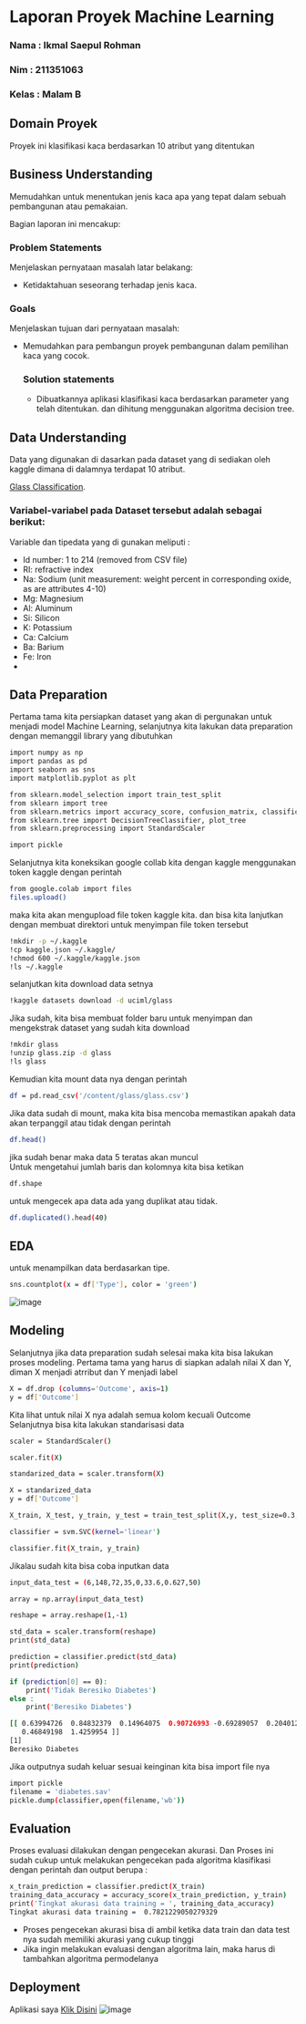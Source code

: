 # Laporan Proyek Machine Learning
### Nama : Ikmal Saepul Rohman 
### Nim : 211351063
### Kelas : Malam B

## Domain Proyek

Proyek ini klasifikasi kaca berdasarkan 10 atribut yang ditentukan

## Business Understanding

Memudahkan untuk menentukan jenis kaca apa yang tepat dalam sebuah pembangunan atau pemakaian.

Bagian laporan ini mencakup:

### Problem Statements

Menjelaskan pernyataan masalah latar belakang:
- Ketidaktahuan seseorang terhadap jenis kaca.

### Goals

Menjelaskan tujuan dari pernyataan masalah:
- Memudahkan para pembangun proyek pembangunan dalam pemilihan kaca yang cocok.

    ### Solution statements
    - Dibuatkannya aplikasi klasifikasi kaca berdasarkan parameter yang telah ditentukan. dan dihitung menggunakan algoritma decision tree.
      
## Data Understanding
Data yang digunakan di dasarkan pada dataset yang di sediakan oleh kaggle dimana di dalamnya terdapat 10 atribut.

[Glass Classification](https://www.kaggle.com/datasets/uciml/glass/data).


### Variabel-variabel pada Dataset tersebut adalah sebagai berikut:
Variable dan tipedata yang di gunakan meliputi :

- Id number: 1 to 214 (removed from CSV file)
- RI: refractive index
- Na: Sodium (unit measurement: weight percent in corresponding oxide, as are attributes 4-10)
- Mg: Magnesium
- Al: Aluminum
- Si: Silicon
- K: Potassium
- Ca: Calcium
- Ba: Barium
- Fe: Iron
- 
## Data Preparation
Pertama tama kita persiapkan dataset yang akan di pergunakan untuk menjadi model Machine Learning, selanjutnya kita lakukan data preparation dengan memanggil library yang dibutuhkan

```bash
import numpy as np
import pandas as pd
import seaborn as sns
import matplotlib.pyplot as plt
```
```bash
from sklearn.model_selection import train_test_split
from sklearn import tree
from sklearn.metrics import accuracy_score, confusion_matrix, classification_report
from sklearn.tree import DecisionTreeClassifier, plot_tree
from sklearn.preprocessing import StandardScaler
```
```bash
import pickle
```
Selanjutnya kita koneksikan google collab kita dengan kaggle menggunakan token kaggle dengan perintah
```bash
from google.colab import files
files.upload()
```
maka kita akan mengupload file token kaggle kita. dan bisa kita lanjutkan dengan membuat direktori untuk menyimpan file token tersebut
```bash
!mkdir -p ~/.kaggle
!cp kaggle.json ~/.kaggle/
!chmod 600 ~/.kaggle/kaggle.json
!ls ~/.kaggle
```
selanjutkan kita download data setnya
```bash
!kaggle datasets download -d uciml/glass
```
Jika sudah, kita bisa membuat folder baru untuk menyimpan dan mengekstrak dataset yang sudah kita download
```bash
!mkdir glass
!unzip glass.zip -d glass
!ls glass
```
Kemudian kita mount data nya dengan perintah
```bash
df = pd.read_csv('/content/glass/glass.csv')
```
Jika data sudah di mount, maka kita bisa mencoba memastikan apakah data akan terpanggil atau tidak dengan perintah
```bash
df.head()
```
jika sudah benar maka data 5 teratas akan muncul<br>
Untuk mengetahui jumlah baris dan kolomnya kita bisa ketikan
```bash
df.shape
```
untuk mengecek apa data ada yang duplikat atau tidak.
```bash
df.duplicated().head(40)
```
## EDA
untuk menampilkan data berdasarkan tipe.
```bash
sns.countplot(x = df['Type'], color = 'green')
```
![image](https://github.com/Ikmalsr/uas-d3/assets/93483784/38061552-d169-447a-9ea7-fd83e83438d3)

## Modeling
Selanjutnya jika data preparation sudah selesai maka kita bisa lakukan proses modeling.
Pertama tama yang harus di siapkan adalah nilai X dan Y, diman X menjadi atrribut dan Y menjadi label
```bash
X = df.drop (columns='Outcome', axis=1)
y = df['Outcome']
```
Kita lihat untuk nilai X nya adalah semua kolom kecuali Outcome<br>
Selanjutnya bisa kita lakukan standarisasi data
```bash
scaler = StandardScaler()
```
```bash
scaler.fit(X)
```
```bash
standarized_data = scaler.transform(X)
```
```bash
X = standarized_data
y = df['Outcome']
```
```bash
X_train, X_test, y_train, y_test = train_test_split(X,y, test_size=0.3, stratify=y, random_state=2)
```
```bash
classifier = svm.SVC(kernel='linear')
```
```bash
classifier.fit(X_train, y_train)
```

Jikalau sudah kita bisa coba inputkan data
```bash
input_data_test = (6,148,72,35,0,33.6,0.627,50)

array = np.array(input_data_test)

reshape = array.reshape(1,-1)

std_data = scaler.transform(reshape)
print(std_data)

prediction = classifier.predict(std_data)
print(prediction)

if (prediction[0] == 0):
    print('Tidak Beresiko Diabetes')
else :
    print('Beresiko Diabetes')
```
```bash
[[ 0.63994726  0.84832379  0.14964075  0.90726993 -0.69289057  0.20401277
   0.46849198  1.4259954 ]]
[1]
Beresiko Diabetes
```
Jika outputnya sudah keluar sesuai keinginan kita bisa import file nya
```bash
import pickle
filename = 'diabetes.sav'
pickle.dump(classifier,open(filename,'wb'))
```
## Evaluation
Proses evaluasi dilakukan dengan pengecekan akurasi. Dan Proses ini sudah cukup untuk melakukan pengecekan pada algoritma klasifikasi dengan perintah dan output berupa :
```bash
x_train_prediction = classifier.predict(X_train)
training_data_accuracy = accuracy_score(x_train_prediction, y_train)
print('Tingkat akurasi data training = ', training_data_accuracy)
Tingkat akurasi data training =  0.7821229050279329
```

- Proses pengecekan akurasi bisa di ambil ketika data train dan data test nya sudah memiliki akurasi yang cukup tinggi
- Jika ingin melakukan evaluasi dengan algoritma lain, maka harus di tambahkan algoritma permodelanya


## Deployment
Aplikasi saya
[Klik Disini](https://uas-d3-ikmal.streamlit.app/)
![image](https://github.com/Ikmalsr/uas-d3/assets/93483784/5cf0c969-388a-429c-81f9-6b27e160ec81)


